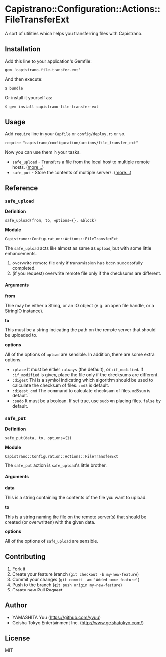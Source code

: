 # Capistrano::Configuration::Actions::FileTransferExt

A sort of utilities which helps you transferring files with Capistrano.

## Installation

Add this line to your application's Gemfile:

    gem 'capistrano-file-transfer-ext'

And then execute:

    $ bundle

Or install it yourself as:

    $ gem install capistrano-file-transfer-ext

## Usage

Add `require` line in your `Capfile` or `config/deploy.rb` or so.

    require "capistrano/configuration/actions/file_transfer_ext"

Now you can use them in your tasks.

* `safe_upload` - Transfers a file from the local host to multiple remote hosts. ([more...](#safe_upload))
* `safe_put` - Store the contents of multiple servers. ([more...](#safe_put))

## Reference

### `safe_upload`

**Definition**

    safe_upload(from, to, options={}, &block)

**Module**

    Capistrano::Configuration::Actions::FileTransferExt

The `safe_upload` acts like almost as same as `upload`, but with some little enhancements.

1. overwrite remote file only if transmission has been successfully completed.
2. (if you request) overwrite remote file only if the checksums are different.

#### Arguments

**from**

Thie may be either a String, or an IO object (e.g. an open file handle, or a StringIO instance).

**to**

This must be a string indicating the path on the remote server that should be uploaded to.

**options**

All of the options of `upload` are sensible. In addition, there are some extra options.

* `:place` It must be either `:always` (the default), or `:if_modified`. If `:if_modified` is given, place the file only if the checksums are different.
* `:digest` Thi is a symbol indicating which algorithm should be used to calculate the checksum of files. `:md5` is default.
* `:digest_cmd` The command to calculate checksum of files. `md5sum` is default.
* `:sudo` It must be a boolean. If set true, use `sudo` on placing files. `false` by default.


### `safe_put`

**Definition**

    safe_put(data, to, options={})

**Module**

    Capistrano::Configuration::Actions::FileTransferExt

The `safe_put` action is `safe_upload`'s little brother.

#### Arguments

**data**

This is a string containing the contents of the file you want to upload.

**to**

This is a string naming the file on the remote server(s) that should be created (or overwritten) with the given data.

**options**

All of the options of `safe_upload` are sensible.


## Contributing

1. Fork it
2. Create your feature branch (`git checkout -b my-new-feature`)
3. Commit your changes (`git commit -am 'Added some feature'`)
4. Push to the branch (`git push origin my-new-feature`)
5. Create new Pull Request

## Author

- YAMASHITA Yuu (https://github.com/yyuu)
- Geisha Tokyo Entertainment Inc. (http://www.geishatokyo.com/)

## License

MIT

